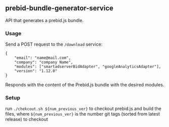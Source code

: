 ## prebid-bundle-generator-service

API that generates a prebid.js bundle. 

### Usage
Send a POST request to the `/download` service:
```
{
	"email": "name@mail.com",
	"company": "company Name",
	"modules": ["smartadserverBidAdapter", "googleAnalyticsAdapter"],
	"version": "1.12.0"
}
```
Responds with the content of the Prebid.js bundle with the desired modules. 

### Setup

run `./chekcout.sh ${num_previous_ver}` to checkout prebid.js and build the files, where `${num_previous_ver}` is the number git tags (sorted from latest release) to checkout
